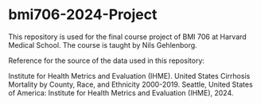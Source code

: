 # bmi706-2024-Project

This repository is used for the final course project of BMI 706 at Harvard Medical School.
The course is taught by Nils Gehlenborg.

Reference for the source of the data used in this repository:

Institute for Health Metrics and Evaluation (IHME). United States Cirrhosis Mortality by County, Race, and Ethnicity 2000-2019. Seattle, United States of America: Institute for Health Metrics and Evaluation (IHME), 2024.
